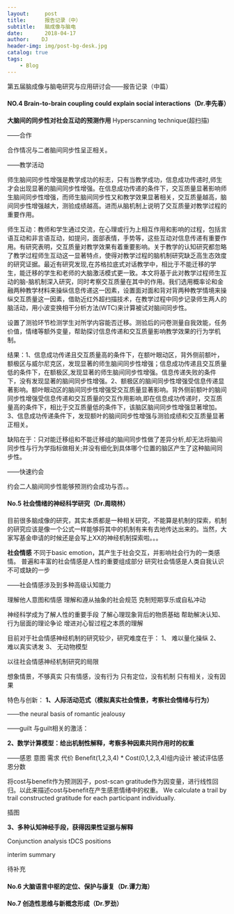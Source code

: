 ```yaml
---
layout:     post
title:      报告记录（中）
subtitle:   脑成像与脑电
date:       2018-04-17
author:    DJ
header-img: img/post-bg-desk.jpg
catalog: true
tags:
    - Blog
---
```



第五届脑成像与脑电研究与应用研讨会——报告记录（中篇）

#### NO.4 Brain-to-brain coupling could explain social interactions（Dr.李先春）

**大脑间的同步性对社会互动的预测作用**
Hyperscanning technique(超扫描)

——合作

合作情况与二者脑间同步性呈正相关。

——教学活动

师生脑间同步性增强是教学成功的标志，只有当教学成功，信息成功传递时,师生才会出现显著的脑间同步性增强。在信息成功传递的条件下，交互质量显著影响师生脑间同步性增强，而师生脑间同步性又和教学效果显著相关，交互质量越高，脑间同步性增强越大，测验成绩越高。进而从脑机制上说明了交互质量对教学过程的重要作用。

师生互动：教师和学生通过交流，在心理或行为上相互作用和影响的过程，包括言语互动和非言语互动，如提问，面部表情，手势等，这些互动对信息传递有重要作用。有研究表明，交互质量对教学效果有着重要影响。关于教学的认知研究都忽略了教学过程师生互动这一显著特点，使得对教学过程的脑机制研究缺乏高生态效度的研究证据。最近有研究发现,在苏格拉底式对话教学中，相比于不能迁移的学生，能迁移的学生和老师的大脑激活模式更一致。本文将基于此对教学过程师生互动的脑-脑机制深入研究，同时考察交互质量在其中的作用。我们选用概率论和金融两种教学材料来操纵信息传递这一因素，设置面对面和背对背两种教学情境来操纵交互质量这一因素，借助近红外超扫描技术，在教学过程中同步记录师生两人的脑活动，用小波变换相干分析方法(WTC)来计算被试对脑间同步性。

设置了测验环节检测学生对所学内容能否迁移。测验后的问卷测量自我效能，任务价值，情绪等额外变量，帮助探讨信息传递和交互质量影响教学效果的行为学机制。

结果：1、信息成功传递且交互质量高的条件下，在额叶眼动区，背外侧前额叶，额极区与威尔尼克区，发现显著的师生脑间同步性增强；信息成功传递且交互质量低的条件下，在额极区,发现显著的师生脑间同步性增强。信息传递失败的条件下，没有发现显著的脑间同步性增强。2、额极区的脑间同步性增强受信息传递显著影响。额叶眼动区的脑间同步性增强受交互质量显著影响。背外侧前额叶的脑间同步性增强受信息传递和交互质量的交互作用影响,即在信息成功传递时，交互质量高的条件下，相比于交互质量低的条件下，该脑区脑间同步性增强显著增加。3、信息成功传递条件下，发现额叶的脑间同步性增强与测验成绩和交互质量显著正相关。

缺陷在于：只对能迁移组和不能迁移组的脑间同步性做了差异分析,却无法将脑间同步性与行为学指标做相关;并没有细化到具体哪个位置的脑区产生了这种脑间同步性。

——快速约会

约会二人脑间同步性能够预测约会成功与否。。

#### No.5 社会情绪的神经科学研究（Dr.周晓林）

目前很多脑成像的研究，其实本质都是一种相关研究，不能算是机制的探索，机制的研究应该是像一个公式一样能够将其中的机制有来有去地传达出来的。当然，大家写基金申请的时候还是会写上XX的神经机制探索啦。。。

**社会情感**
不同于basic emotion，其产生于社会交互，并影响社会行为的一类感情。
普遍和丰富的社会情感是人性的重要组成部分
研究社会情感是人类自我认识不可或缺的一步

——社会情感涉及到多种高级认知能力

理解他人意图和情感
理解和遵从抽象的社会规范
克制短期享乐或自私冲动


神经科学成为了解人性的重要手段
了解心理现象背后的物质基础
帮助解决认知、行为层面的理论争论
增进对心智过程之本质的理解

目前对于社会情感神经机制的研究较少，研究难度在于：
1、	难以量化操纵
2、	难以真实诱发
3、	无动物模型

以往社会情感神经机制研究的局限

想象情景，不够真实
只有情感，没有行为
只有定位，没有机制
只有相关，没有因果

特色与创新：
**1、人际活动范式（模拟真实社会情景，考察社会情绪与行为）**

——the neural basis of romantic jealousy

——guilt
与guilt相关的激活：

**2、数学计算模型：给出机制性解释，考察多种因素共同作用时的权重**

——感恩
意图 需求 代价
Benefit(1,2,3,4) * Cost(0,1,2,3,4)组内设计
被试评估感恩分数

将cost与benefit作为预测因子，post-scan gratitude作为因变量，进行线性回归。以此来描述cost与benefit在产生感恩情绪中的权重。
We calculate a trail by trail constructed gratitude for each participant individually.


插图

**3、多种认知神经手段，获得因果性证据与解释**

Conjunction analysis
tDCS positions


interim summary

待补充




#### No.6 大脑语言中枢的定位、保护与康复（Dr.谭力海）

#### No.7 创造性思维与新概念形成（Dr.罗劲）
